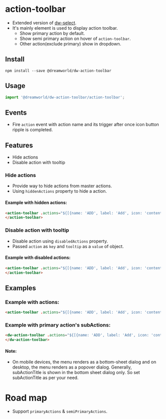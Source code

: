 # action-toolbar

- Extended version of [dw-select](https://github.com/DreamworldSolutions/dw-select). 
- It's mainly element is used to display action toolbar.
  - Show primary action by default.
  - Show semi primary action on hover of `action-toolbar`.
  - Other action(exclude primary) show in dropdown.

## Install

`npm install --save @dreamworld/dw-action-toolbar`

## Usage

```javascript
import '@dreamworld/dw-action-toolbar/action-toolbar';
```
## Events
- Fire `action` event with action name and its trigger after once icon button ripple is completed.

## Features
- Hide actions
- Disable action with tooltip

### Hide actions
- Provide way to hide actions from master actions.
- Using `hiddenActions` property to hide a action.

#### Example with hidden actions:
  ```html
  <action-toolbar .actions="${[{name: 'ADD', label: 'Add', icon: 'content.add'}, {name: 'EDIT', label: 'Edit', icon: 'editor.edit'},      {name: 'DELETE', label: 'Delete', icon: 'action.delete'}]}" .hiddenActions="${['DELETE', 'ADD']}">
  </action-toolbar>
  ```

### Disable action with tooltip
  - Disable action using `disabledActions` property.
  - Passed `action` as `key` and `tooltip` as a `value` of object.

#### Example with disabled actions:
  ```html
  <action-toolbar .actions="${[{name: 'ADD', label: 'Add', icon: 'content.add'}, {name: 'EDIT', label: 'Edit', icon: 'editor.edit'},      {name: 'DELETE', label: 'Delete', icon: 'action.delete'}]}" .disabledActions="${{'DELETE': 'User has no write permission'}}">
  </action-toolbar>
  ```

## Examples
  ### Example with actions:
  ```html
  <action-toolbar .actions="${[{name: 'ADD', label: 'Add', icon: 'content.add'}, {name: 'EDIT', label: 'Edit', icon: 'editor.edit'}, {name: 'DELETE', label: 'Delete', icon: 'action.delete'}]}"></action-toolbar>
  ```

  ### Example with primary action's subActions:
  ```html
  <dw-action-toolbar .actions="${[{name: 'ADD', label: 'Add', icon: 'content.add'}, {name: 'EDIT', label: 'Edit', icon: 'editor.edit'}, {name: 'DOWNLOAD', label: 'Download', icon: 'action.download', subActionTitle: 'Sub Actions', subActions: [{ name: 'PDF', label: 'PDF', icon: 'picture_as_pdf' }, { name: 'Excel', label: 'Excel', icon: 'description' }]}]}" .primaryActions='["DOWNLOAD"]'>
  </dw-action-toolbar>
  ```
  #### Note:
   - On mobile devices, the menu renders as a bottom-sheet dialog and on desktop, the menu renders as a popover dialog. Generally, subActionTitle is shown in the bottom sheet dialog only. So set subActionTitle as per your need.

# Road map
- Support `primaryActions` & `semiPrimaryActions`.